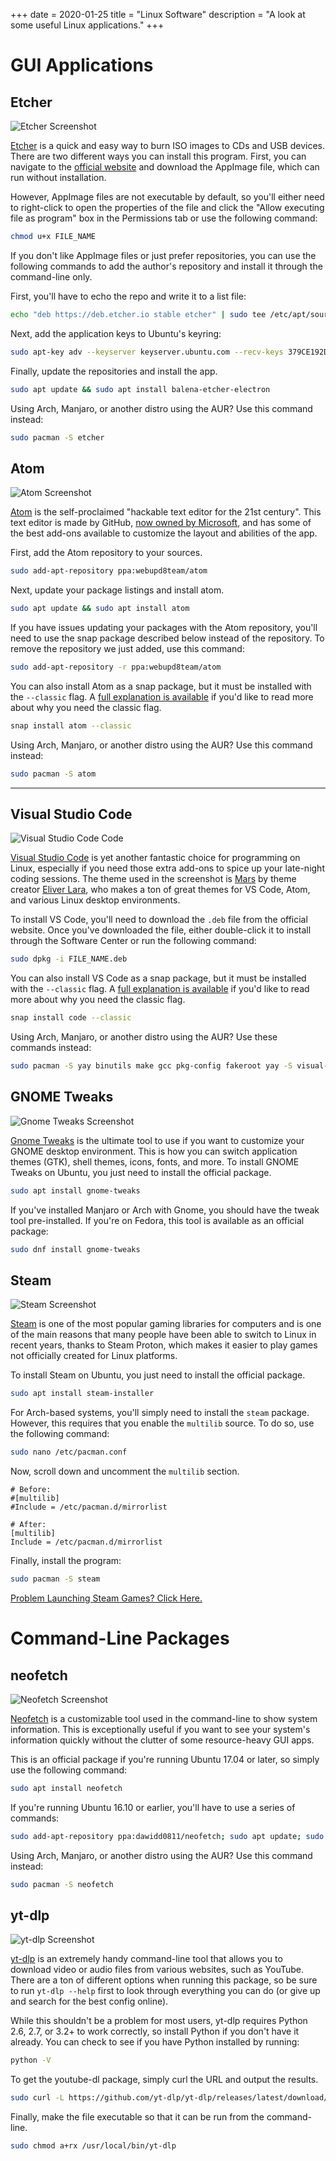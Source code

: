 +++
date = 2020-01-25
title = "Linux Software"
description = "A look at some useful Linux applications."
+++

# GUI Applications

## Etcher

![Etcher Screenshot](https://img.cleberg.net/blog/20200125-the-best-linux-software/etcher.png)

[Etcher](https://www.balena.io/etcher/) is a quick and easy way to burn
ISO images to CDs and USB devices. There are two different ways you can
install this program. First, you can navigate to the [official
website](https://www.balena.io/etcher/) and download the AppImage file,
which can run without installation.

However, AppImage files are not executable by default, so you'll either
need to right-click to open the properties of the file and click the
"Allow executing file as program" box in the Permissions tab or use
the following command:

```sh
chmod u+x FILE_NAME
```

If you don't like AppImage files or just prefer repositories, you can
use the following commands to add the author's repository and install
it through the command-line only.

First, you'll have to echo the repo and write it to a list file:

```sh
echo "deb https://deb.etcher.io stable etcher" | sudo tee /etc/apt/sources.list.d/balena-etcher.list
```

Next, add the application keys to Ubuntu's keyring:

```sh
sudo apt-key adv --keyserver keyserver.ubuntu.com --recv-keys 379CE192D401AB61
```

Finally, update the repositories and install the app.

```sh
sudo apt update && sudo apt install balena-etcher-electron
```

Using Arch, Manjaro, or another distro using the AUR? Use this command
instead:

```sh
sudo pacman -S etcher
```

## Atom

![Atom Screenshot](https://img.cleberg.net/blog/20200125-the-best-linux-software/atom.png)

[Atom](https://atom.io) is the self-proclaimed "hackable text editor
for the 21st century". This text editor is made by GitHub, [now owned
by
Microsoft](https://news.microsoft.com/2018/06/04/microsoft-to-acquire-github-for-7-5-billion/),
and has some of the best add-ons available to customize the layout and
abilities of the app.

First, add the Atom repository to your sources.

```sh
sudo add-apt-repository ppa:webupd8team/atom
```

Next, update your package listings and install atom.

```sh
sudo apt update && sudo apt install atom
```

If you have issues updating your packages with the Atom repository,
you'll need to use the snap package described below instead of the
repository. To remove the repository we just added, use this command:

```sh
sudo add-apt-repository -r ppa:webupd8team/atom
```

You can also install Atom as a snap package, but it must be installed
with the `--classic` flag. A [full explanation is
available](https://language-bash.com/blog/how-to-snap-introducing-classic-confinement)
if you'd like to read more about why you need the classic flag.

```sh
snap install atom --classic
```

Using Arch, Manjaro, or another distro using the AUR? Use this command
instead:

```sh
sudo pacman -S atom
```

---

## Visual Studio Code

![Visual Studio Code Code](https://img.cleberg.net/blog/20200125-the-best-linux-software/vscode.png)

[Visual Studio Code](https://code.visualstudio.com) is yet another
fantastic choice for programming on Linux, especially if you need those
extra add-ons to spice up your late-night coding sessions. The theme
used in the screenshot is
[Mars](https://marketplace.visualstudio.com/items?itemName=EliverLara.mars)
by theme creator [Eliver Lara](https://github.com/EliverLara), who makes
a ton of great themes for VS Code, Atom, and various Linux desktop
environments.

To install VS Code, you'll need to download the `.deb` file from the
official website. Once you've downloaded the file, either double-click
it to install through the Software Center or run the following command:

```sh
sudo dpkg -i FILE_NAME.deb
```

You can also install VS Code as a snap package, but it must be installed
with the `--classic` flag. A [full explanation is
available](https://language-bash.com/blog/how-to-snap-introducing-classic-confinement)
if you'd like to read more about why you need the classic flag.

```sh
snap install code --classic
```

Using Arch, Manjaro, or another distro using the AUR? Use these commands
instead:

```sh
sudo pacman -S yay binutils make gcc pkg-config fakeroot yay -S visual-studio-code-bin
```

## GNOME Tweaks

![Gnome Tweaks Screenshot](https://img.cleberg.net/blog/20200125-the-best-linux-software/gnome-tweaks.png)

[Gnome Tweaks](https://gitlab.gnome.org/GNOME/gnome-tweaks) is the
ultimate tool to use if you want to customize your GNOME desktop
environment. This is how you can switch application themes (GTK), shell
themes, icons, fonts, and more. To install GNOME Tweaks on Ubuntu, you
just need to install the official package.

```sh
sudo apt install gnome-tweaks
```

If you've installed Manjaro or Arch with Gnome, you should have the
tweak tool pre-installed. If you're on Fedora, this tool is available
as an official package:

```sh
sudo dnf install gnome-tweaks
```

## Steam

![Steam Screenshot](https://img.cleberg.net/blog/20200125-the-best-linux-software/steam.png)

[Steam](https://steampowered.com) is one of the most popular gaming
libraries for computers and is one of the main reasons that many people
have been able to switch to Linux in recent years, thanks to Steam
Proton, which makes it easier to play games not officially created for
Linux platforms.

To install Steam on Ubuntu, you just need to install the official
package.

```sh
sudo apt install steam-installer
```

For Arch-based systems, you'll simply need to install the
`steam` package. However, this requires that you enable the
`multilib` source. To do so, use the following command:

```sh
sudo nano /etc/pacman.conf
```

Now, scroll down and uncomment the `multilib` section.

```config
# Before:
#[multilib]
#Include = /etc/pacman.d/mirrorlist

# After:
[multilib]
Include = /etc/pacman.d/mirrorlist
```

Finally, install the program:

```sh
sudo pacman -S steam
```

[Problem Launching Steam Games? Click
Here.](./2020-01-26-steam-on-ntfs-drives.html)

# Command-Line Packages

## neofetch

![Neofetch Screenshot](https://img.cleberg.net/blog/20200125-the-best-linux-software/neofetch.png)

[Neofetch](https://github.com/dylanaraps/neofetch) is a customizable
tool used in the command-line to show system information. This is
exceptionally useful if you want to see your system's information
quickly without the clutter of some resource-heavy GUI apps.

This is an official package if you're running Ubuntu 17.04 or later, so
simply use the following command:

```sh
sudo apt install neofetch
```

If you're running Ubuntu 16.10 or earlier, you'll have to use a series
of commands:

```sh
sudo add-apt-repository ppa:dawidd0811/neofetch; sudo apt update; sudo apt install neofetch
```

Using Arch, Manjaro, or another distro using the AUR? Use this command
instead:

```sh
sudo pacman -S neofetch
```

## yt-dlp

![yt-dlp Screenshot](https://img.cleberg.net/blog/20200125-the-best-linux-software/yt-dlp.png)

[yt-dlp](https://github.com/yt-dlp/yt-dlp) is an extremely handy
command-line tool that allows you to download video or audio files from
various websites, such as YouTube. There are a ton of different options
when running this package, so be sure to run `yt-dlp --help` first to
look through everything you can do (or give up and search for the best
config online).

While this shouldn't be a problem for most users, yt-dlp requires
Python 2.6, 2.7, or 3.2+ to work correctly, so install Python if you
don't have it already. You can check to see if you have Python
installed by running:

```sh
python -V
```

To get the youtube-dl package, simply curl the URL and output the
results.

```sh
sudo curl -L https://github.com/yt-dlp/yt-dlp/releases/latest/download/yt-dlp -o /usr/local/bin/yt-dlp
```

Finally, make the file executable so that it can be run from the
command-line.

```sh
sudo chmod a+rx /usr/local/bin/yt-dlp
```
